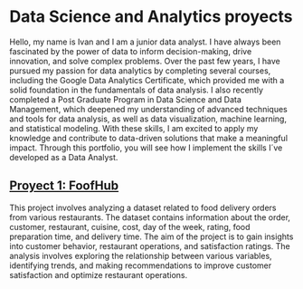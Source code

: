 # Data Science and Analytics proyects

Hello, my name is Ivan and I am a junior data analyst. I have always been fascinated by the power of data to inform decision-making, drive innovation, and solve complex problems. Over the past few years, I have pursued my passion for data analytics by completing several courses, including the Google Data Analytics Certificate, which provided me with a solid foundation in the fundamentals of data analysis. I also recently completed a Post Graduate Program in Data Science and Data Management, which deepened my understanding of advanced techniques and tools for data analysis, as well as data visualization, machine learning, and statistical modeling. With these skills, I am excited to apply my knowledge and contribute to data-driven solutions that make a meaningful impact. Through this portfolio, you will see how I implement the skills I´ve developed as a Data Analyst.

## [Proyect 1: FoofHub](https://github.com/IvanCastillero/FoodHub-EDA-python-proyect)
This project involves analyzing a dataset related to food delivery orders from various restaurants. The dataset contains information about the order, customer, restaurant, cuisine, cost, day of the week, rating, food preparation time, and delivery time. The aim of the project is to gain insights into customer behavior, restaurant operations, and satisfaction ratings. The analysis involves exploring the relationship between various variables, identifying trends, and making recommendations to improve customer satisfaction and optimize restaurant operations.
